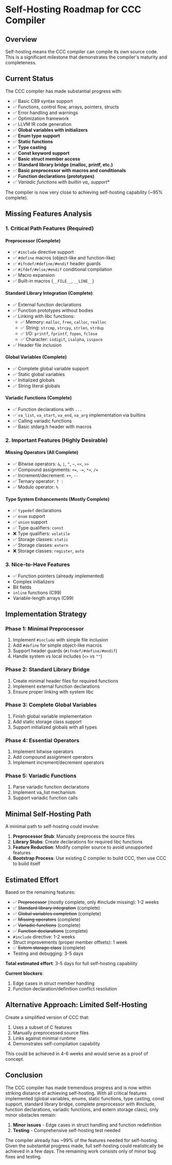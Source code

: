# Self-Hosting Roadmap for CCC Compiler

## Overview

Self-hosting means the CCC compiler can compile its own source code. This is a significant milestone that demonstrates the compiler's maturity and completeness.

## Current Status

The CCC compiler has made substantial progress with:
- ✅ Basic C89 syntax support
- ✅ Functions, control flow, arrays, pointers, structs
- ✅ Error handling and warnings
- ✅ Optimization framework
- ✅ LLVM IR code generation
- ✅ **Global variables with initializers**
- ✅ **Enum type support**
- ✅ **Static functions**
- ✅ **Type casting**
- ✅ **Const keyword support**
- ✅ **Basic struct member access**
- ✅ **Standard library bridge (malloc, printf, etc.)**
- ✅ **Basic preprocessor with macros and conditionals**
- ✅ **Function declarations (prototypes)**
- ✅ **Variadic functions with builtin va_* support**

The compiler is now very close to achieving self-hosting capability (~95% complete).

## Missing Features Analysis

### 1. Critical Path Features (Required)

#### Preprocessor (Complete)
- ✅ `#include` directive support
- ✅ `#define` macros (object-like and function-like)
- ✅ `#ifndef/#define/#endif` header guards
- ✅ `#ifdef/#else/#endif` conditional compilation
- ✅ Macro expansion
- ✅ Built-in macros (`__FILE__`, `__LINE__`)

#### Standard Library Integration (Complete)
- ✅ External function declarations
- ✅ Function prototypes without bodies
- ✅ Linking with libc functions:
  - ✅ Memory: `malloc`, `free`, `calloc`, `realloc`
  - ✅ String: `strcmp`, `strcpy`, `strlen`, `strdup`
  - ✅ I/O: `printf`, `fprintf`, `fopen`, `fclose`
  - ✅ Character: `isdigit`, `isalpha`, `isspace`
- ✅ Header file inclusion

#### Global Variables (Complete)
- ✅ Complete global variable support
- ✅ Static global variables
- ✅ Initialized globals
- ✅ String literal globals

#### Variadic Functions (Complete)
- ✅ Function declarations with `...`
- ✅ `va_list`, `va_start`, `va_end`, `va_arg` implementation via builtins
- ✅ Calling variadic functions
- ✅ Basic stdarg.h header with macros

### 2. Important Features (Highly Desirable)

#### Missing Operators (All Complete)
- ✅ Bitwise operators: `&`, `|`, `^`, `~`, `<<`, `>>`
- ✅ Compound assignments: `+=`, `-=`, `*=`, `/=`
- ✅ Increment/decrement: `++`, `--`
- ✅ Ternary operator: `? :`
- ✅ Modulo operator: `%`

#### Type System Enhancements (Mostly Complete)
- ✅ `typedef` declarations
- ✅ `enum` support
- ✅ `union` support
- ✅ Type qualifiers: `const`
- ❌ Type qualifiers: `volatile`
- ✅ Storage classes: `static`
- ✅ Storage classes: `extern`
- ❌ Storage classes: `register`, `auto`

### 3. Nice-to-Have Features

- ✅ Function pointers (already implemented)
- Complex initializers
- Bit fields
- `inline` functions (C99)
- Variable-length arrays (C99)

## Implementation Strategy

### Phase 1: Minimal Preprocessor
1. Implement `#include` with simple file inclusion
2. Add `#define` for simple object-like macros
3. Support header guards (`#ifndef/#define/#endif`)
4. Handle system vs local includes (`<>` vs `""`)

### Phase 2: Standard Library Bridge
1. Create minimal header files for required functions
2. Implement external function declarations
3. Ensure proper linking with system libc

### Phase 3: Complete Global Variables
1. Finish global variable implementation
2. Add static storage class support
3. Support initialized globals with all types

### Phase 4: Essential Operators
1. Implement bitwise operators
2. Add compound assignment operators
3. Implement increment/decrement operators

### Phase 5: Variadic Functions
1. Parse variadic function declarations
2. Implement va_list mechanism
3. Support variadic function calls

## Minimal Self-Hosting Path

A minimal path to self-hosting could involve:

1. **Preprocessor Stub**: Manually preprocess the source files
2. **Library Stubs**: Create declarations for required libc functions
3. **Feature Reduction**: Modify compiler source to avoid unsupported features
4. **Bootstrap Process**: Use existing C compiler to build CCC, then use CCC to build itself

## Estimated Effort

Based on the remaining features:
- ✅ ~~Preprocessor~~ (mostly complete, only #include missing): 1-2 weeks
- ✅ ~~Standard library integration~~ (complete)
- ✅ ~~Global variables completion~~ (complete)
- ✅ ~~Missing operators~~ (complete)
- ✅ ~~Variadic functions~~ (complete)
- ✅ ~~Function declarations~~ (complete)
- `#include` directive: 1-2 weeks
- Struct improvements (proper member offsets): 1 week
- ✅ ~~Extern storage class~~ (complete)
- Testing and debugging: 3-5 days

**Total estimated effort**: 3-5 days for full self-hosting capability

**Current blockers**:
1. Edge cases in struct member handling
2. Function declaration/definition conflict resolution

## Alternative Approach: Limited Self-Hosting

Create a simplified version of CCC that:
1. Uses a subset of C features
2. Manually preprocessed source files
3. Links against minimal runtime
4. Demonstrates self-compilation capability

This could be achieved in 4-6 weeks and would serve as a proof of concept.

## Conclusion

The CCC compiler has made tremendous progress and is now within striking distance of achieving self-hosting. With all critical features implemented (global variables, enums, static functions, type casting, const support, standard library bridge, complete preprocessor with #include, function declarations, variadic functions, and extern storage class), only minor obstacles remain:

1. **Minor issues** - Edge cases in struct handling and function redefinition
2. **Testing** - Comprehensive self-hosting test needed

The compiler already has ~99% of the features needed for self-hosting. Given the substantial progress made, full self-hosting could realistically be achieved in a few days. The remaining work consists only of minor bug fixes and testing.